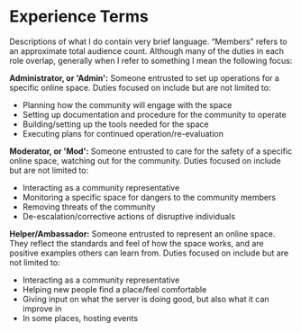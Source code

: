 # Experience Terms
Descriptions of what I do contain very brief language. “Members” refers to an approximate total audience count. Although many of the duties in each role overlap, generally when I refer to something I mean the following focus:


**Administrator, or 'Admin':** Someone entrusted to set up operations for a specific online space. Duties focused on include but are not limited to:
- Planning how the community will engage with the space
- Setting up documentation and procedure for the community to operate
- Building/setting up the tools needed for the space
- Executing plans for continued operation/re-evaluation


**Moderator, or 'Mod':** Someone entrusted to care for the safety of a specific online space, watching out for the community. Duties focused on include but are not limited to:
- Interacting as a community representative
- Monitoring a specific space for dangers to the community members
- Removing threats of the community
- De-escalation/corrective actions of disruptive individuals


**Helper/Ambassador:** Someone entrusted to represent an online space. They reflect the standards and feel of how the space works, and are positive examples others can learn from. Duties focused on include but are not limited to:
- Interacting as a community representative
- Helping new people find a place/feel comfortable
- Giving input on what the server is doing good, but also what it can improve in
- In some places, hosting events
